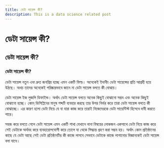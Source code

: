 ```yaml
---
title: ডেটা সায়েন্স কী?
description: This is a data science related post
---
```

# ডেটা সায়েন্স কী?

## ডেটা সায়েন্স কী?
### ডেটা সায়েন্স কী?



ডেটা সায়েন্স নতুন এবং দ্রুত জনপ্রিয় হচ্ছে এমন একটি ফিল্ড। অনেকেই ইদানীং ডেটা সায়েন্সের প্রতি আগ্রহী হয়ে উঠছে। অথচ তাদের অনেকেই পরিষ্কারভাবে জানে না ডেটা সায়েন্স বলতে কী বোঝায়।

ডেটা সায়েন্স ইজ লুজলি ডিফাইন্ড। অর্থাৎ ডেটা সায়েন্স বলতে অনেক কিছুই বোঝানো সম্ভব এবং অনেক কিছুই বোঝানো হচ্ছে। কোন্ ডিসিপ্লিনের মানুষ শব্দটি ব্যবহার করছে তার উপর নির্ভর করে তারা ডেটা সায়েন্স বলতে কী বোঝাচ্ছে। এর কারণ হলো ডেটা নিয়ে যে বা যারা কাজ করে তারাই নিজেদেরকে ডেটা সায়েন্টিস্ট হিসেবে দাবী করতে পারে।

সহজ করে বলতে গেলে ডেটা সায়েন্স এমন একটি শাখা যেখানে নানা বিষয়ের লোকজন একসাথে ডেটা নিয়ে কাজ করে সেই ডেটাকে অর্থবহ করে ব্যবহারোপযোগী করে তোলে যা থেকে সিদ্ধান্ত গ্রহণ করা সম্ভব হয়। অর্থাৎ কোন প্রতিষ্ঠানের কাছে যে ডেটা আছে সেই ডেটা প্রতিষ্ঠানটির কী কাজে লাগবে সেভাবে ডেটাকে কাজে লাগানোর বিজ্ঞানকেই ডেটা সায়েন্স বলা যাবে।



